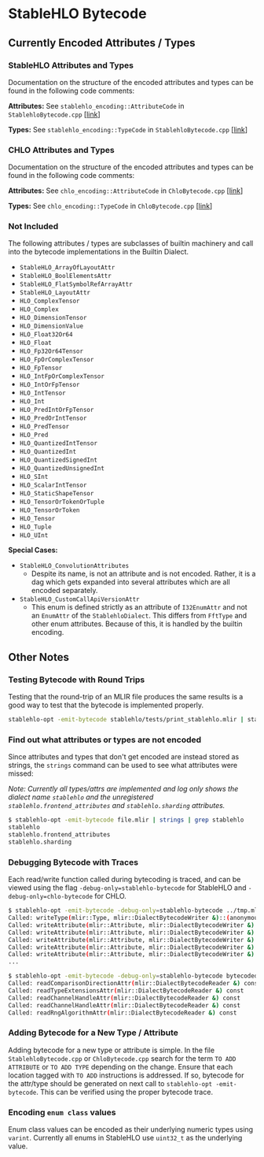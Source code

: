 # StableHLO Bytecode

## Currently Encoded Attributes / Types

### StableHLO Attributes and Types

Documentation on the structure of the encoded attributes and types can be found
in the following code comments:

**Attributes:** See `stablehlo_encoding::AttributeCode` in
`StablehloBytecode.cpp`
[[link](https://github.com/openxla/stablehlo/search?q=filename%3AStablehloBytecode+AttributeCode)]

**Types:**
See `stablehlo_encoding::TypeCode` in `StablehloBytecode.cpp`
[[link](https://github.com/openxla/stablehlo/search?q=filename%3AStablehloBytecode+TypeCode)]

### CHLO Attributes and Types

Documentation on the structure of the encoded attributes and types can be found
in the following code comments:

**Attributes:** See `chlo_encoding::AttributeCode` in `ChloBytecode.cpp`
[[link](https://github.com/openxla/stablehlo/search?q=filename%3AChloBytecode+AttributeCode)]

**Types:** See `chlo_encoding::TypeCode` in `ChloBytecode.cpp`
[[link](https://github.com/openxla/stablehlo/search?q=filename%3AChloBytecode+TypeCode)]

### Not Included

The following attributes / types are subclasses of builtin machinery and call
into the bytecode implementations in the Builtin Dialect.

  - `StableHLO_ArrayOfLayoutAttr`
  - `StableHLO_BoolElementsAttr`
  - `StableHLO_FlatSymbolRefArrayAttr`
  - `StableHLO_LayoutAttr`
  - `HLO_ComplexTensor`
  - `HLO_Complex`
  - `HLO_DimensionTensor`
  - `HLO_DimensionValue`
  - `HLO_Float32Or64`
  - `HLO_Float`
  - `HLO_Fp32Or64Tensor`
  - `HLO_FpOrComplexTensor`
  - `HLO_FpTensor`
  - `HLO_IntFpOrComplexTensor`
  - `HLO_IntOrFpTensor`
  - `HLO_IntTensor`
  - `HLO_Int`
  - `HLO_PredIntOrFpTensor`
  - `HLO_PredOrIntTensor`
  - `HLO_PredTensor`
  - `HLO_Pred`
  - `HLO_QuantizedIntTensor`
  - `HLO_QuantizedInt`
  - `HLO_QuantizedSignedInt`
  - `HLO_QuantizedUnsignedInt`
  - `HLO_SInt`
  - `HLO_ScalarIntTensor`
  - `HLO_StaticShapeTensor`
  - `HLO_TensorOrTokenOrTuple`
  - `HLO_TensorOrToken`
  - `HLO_Tensor`
  - `HLO_Tuple`
  - `HLO_UInt`

**Special Cases:**

  - `StableHLO_ConvolutionAttributes`
    - Despite its name,  is not an attribute and is not encoded.
    Rather, it is a dag which gets expanded into several attributes
    which are all encoded separately.
  - `StableHLO_CustomCallApiVersionAttr`
    - This enum is defined strictly as an attribute of `I32EnumAttr`
    and not an `EnumAttr` of the `StablehloDialect`. This differs from
   `FftType` and other enum attributes. Because of this, it is handled by
    the builtin encoding.

## Other Notes

### Testing Bytecode with Round Trips

Testing that the round-trip of an MLIR file produces the same results is a good
way to test that the bytecode is implemented properly.

```bash
stablehlo-opt -emit-bytecode stablehlo/tests/print_stablehlo.mlir | stablehlo-opt
```

### Find out what attributes or types are not encoded

Since attributes and types that don't get encoded are instead stored as strings,
the `strings` command can be used to see what attributes were missed:

_Note: Currently all types/attrs are implemented and log only shows
the dialect name `stablehlo` and the unregistered `stablehlo.frontend_attributes`
and `stablehlo.sharding` attributes._

```bash
$ stablehlo-opt -emit-bytecode file.mlir | strings | grep stablehlo
stablehlo
stablehlo.frontend_attributes
stablehlo.sharding
```

### Debugging Bytecode with Traces

Each read/write function called during bytecoding is traced, and can be viewed
using the flag `-debug-only=stablehlo-bytecode` for StableHLO and
`-debug-only=chlo-bytecode` for CHLO.

```bash
$ stablehlo-opt -emit-bytecode -debug-only=stablehlo-bytecode ../tmp.mlir
Called: writeType(mlir::Type, mlir::DialectBytecodeWriter &)::(anonymous class)::operator()(auto) const [type:auto = mlir::stablehlo::TokenType]
Called: writeAttribute(mlir::Attribute, mlir::DialectBytecodeWriter &)::(anonymous class)::operator()(auto) const [attr:auto = mlir::stablehlo::TransposeAttr]
Called: writeAttribute(mlir::Attribute, mlir::DialectBytecodeWriter &)::(anonymous class)::operator()(auto) const [attr:auto = mlir::stablehlo::RngAlgorithmAttr]
Called: writeAttribute(mlir::Attribute, mlir::DialectBytecodeWriter &)::(anonymous class)::operator()(auto) const [attr:auto = mlir::stablehlo::ChannelHandleAttr]
Called: writeAttribute(mlir::Attribute, mlir::DialectBytecodeWriter &)::(anonymous class)::operator()(auto) const [attr:auto = mlir::stablehlo::ChannelHandleAttr]
Called: writeAttribute(mlir::Attribute, mlir::DialectBytecodeWriter &)::(anonymous class)::operator()(auto) const [attr:auto = mlir::stablehlo::TypeExtensionsAttr]
...

$ stablehlo-opt -emit-bytecode -debug-only=stablehlo-bytecode bytecoded_file.mlir
Called: readComparisonDirectionAttr(mlir::DialectBytecodeReader &) const
Called: readTypeExtensionsAttr(mlir::DialectBytecodeReader &) const
Called: readChannelHandleAttr(mlir::DialectBytecodeReader &) const
Called: readChannelHandleAttr(mlir::DialectBytecodeReader &) const
Called: readRngAlgorithmAttr(mlir::DialectBytecodeReader &) const
```

### Adding Bytecode for a New Type / Attribute

Adding bytecode for a new type or attribute is simple. In the file
`StablehloBytecode.cpp` or `ChloBytecode.cpp` search for the term `TO ADD
ATTRIBUTE` or `TO ADD TYPE` depending on the change. Ensure that each location
tagged with `TO ADD` instructions is addressed. If so, bytecode for the
attr/type should be generated on next call to `stablehlo-opt -emit-bytecode`.
This can be verified using the proper bytecode trace.

### Encoding `enum class` values

Enum class values can be encoded as their underlying numeric types using
`varint`. Currently all enums in StableHLO use `uint32_t` as the underlying
value.
